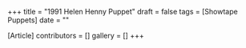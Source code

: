 +++
title = "1991 Helen Henny Puppet"
draft = false
tags = [Showtape Puppets]
date = ""

[Article]
contributors = []
gallery = []
+++